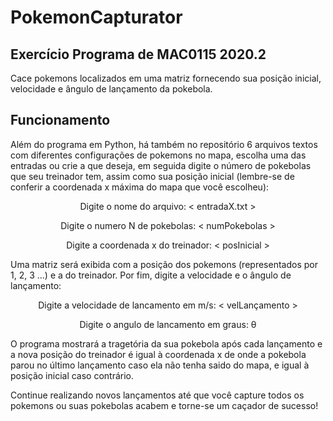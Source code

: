# PokemonCapturator
## Exercício Programa de MAC0115 2020.2
Cace pokemons localizados em uma matriz fornecendo sua posição inicial, velocidade e ângulo de lançamento da pokebola.
## Funcionamento

Além do programa em Python, há também no repositório 6 arquivos textos com diferentes configurações de pokemons no mapa, escolha uma das entradas ou crie a que deseja, em seguida digite o número de pokebolas que seu treinador tem, assim como sua posição inicial (lembre-se de conferir a coordenada x máxima do mapa que você escolheu):
<p align="center">
  Digite o nome do arquivo: < entradaX.txt >
</p>
<p align="center">
  Digite o numero N de pokebolas: < numPokebolas >
</p>
<p align="center">
  Digite a coordenada x do treinador: < posInicial >
</p>

Uma matriz será exibida com a posição dos pokemons (representados por 1, 2, 3 ...) e a do treinador. Por fim, digite a velocidade e o ângulo de lançamento:
<p align="center">
  Digite a velocidade de lancamento em m/s: < velLançamento >
</p>
<p align="center">
  Digite o angulo de lancamento em graus: θ
</p>
  
O programa mostrará a tragetória da sua pokebola após cada lançamento e a nova posição do treinador é igual à coordenada x de onde a pokebola parou no último lançamento caso ela não tenha saido do mapa, e igual à posição inicial caso contrário.

Continue realizando novos lançamentos até que você capture todos os pokemons ou suas pokebolas acabem e torne-se um caçador de sucesso!
